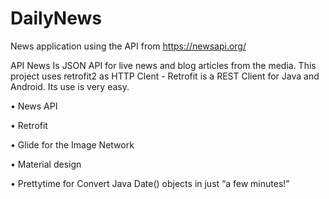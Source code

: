 # DailyNews

News application using the API from https://newsapi.org/

API News Is JSON API for live news and blog articles from the media. This project uses retrofit2 as HTTP Clent - Retrofit is a REST Client for Java and Android. Its use is very easy.

• News API

• Retrofit

• Glide for the Image Network

• Material design

• Prettytime for Convert Java Date() objects in just “a few minutes!”
